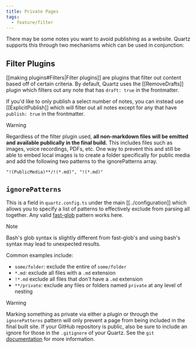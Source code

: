 ```yaml
---
title: Private Pages
tags:
  - feature/filter
---
```


There may be some notes you want to avoid publishing as a website. Quartz supports this through two mechanisms which can be used in conjunction:

## Filter Plugins

[[making plugins#Filters|Filter plugins]] are plugins that filter out content based off of certain criteria. By default, Quartz uses the [[RemoveDrafts]] plugin which filters out any note that has `draft: true` in the frontmatter.

If you'd like to only publish a select number of notes, you can instead use [[ExplicitPublish]] which will filter out all notes except for any that have `publish: true` in the frontmatter.

> [!warning]
> Regardless of the filter plugin used, **all non-markdown files will be emitted and available publically in the final build.** This includes files such as images, voice recordings, PDFs, etc. One way to prevent this and still be able to embed local images is to create a folder specifically for public media and add the following two patterns to the ignorePatterns array.
>
> `"!(PublicMedia)**/!(*.md)", "!(*.md)"`

## `ignorePatterns`

This is a field in `quartz.config.ts` under the main [[../configuration]] which allows you to specify a list of patterns to effectively exclude from parsing all together. Any valid [fast-glob](https://github.com/mrmlnc/fast-glob#pattern-syntax) pattern works here.

> [!note]
> Bash's glob syntax is slightly different from fast-glob's and using bash's syntax may lead to unexpected results.

Common examples include:

- `some/folder`: exclude the entire of `some/folder`
- `*.md`: exclude all files with a `.md` extension
- `!*.md` exclude all files that _don't_ have a `.md` extension
- `**/private`: exclude any files or folders named `private` at any level of nesting

> [!warning]
> Marking something as private via either a plugin or through the `ignorePatterns` pattern will only prevent a page from being included in the final built site. If your GitHub repository is public, also be sure to include an ignore for those in the `.gitignore` of your Quartz. See the `git` [documentation](https://git-scm.com/docs/gitignore#_pattern_format) for more information.
